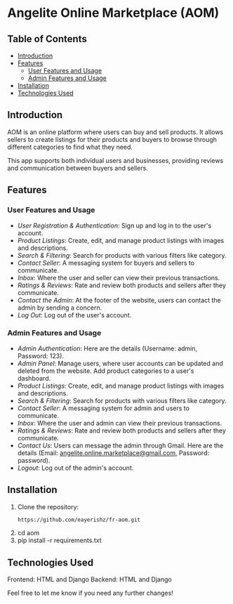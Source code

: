 # Angelite Online Marketplace (AOM)

## Table of Contents
- [Introduction](#introduction)
- [Features](#features)
  - [User Features and Usage](#user-features-and-usage)
  - [Admin Features and Usage](#admin-features-and-usage)
- [Installation](#installation)
- [Technologies Used](#technologies-used)

## Introduction
AOM is an online platform where users can buy and sell products. It allows sellers to create listings for their products and buyers to browse through different categories to find what they need.

This app supports both individual users and businesses, providing reviews and communication between buyers and sellers.

## Features

### User Features and Usage
- *User Registration & Authentication*: Sign up and log in to the user's account.
- *Product Listings*: Create, edit, and manage product listings with images and descriptions.
- *Search & Filtering*: Search for products with various filters like category.
- *Contact Seller*: A messaging system for buyers and sellers to communicate.
- *Inbox*: Where the user and seller can view their previous transactions.
- *Ratings & Reviews*: Rate and review both products and sellers after they communicate.
- *Contact the Admin*: At the footer of the website, users can contact the admin by sending a concern.
- *Log Out*: Log out of the user's account.

### Admin Features and Usage
- *Admin Authentication*: Here are the details (Username: admin, Password: 123).
- *Admin Panel*: Manage users, where user accounts can be updated and deleted from the website. Add product categories to a user's dashboard.
- *Product Listings*: Create, edit, and manage product listings with images and descriptions.
- *Search & Filtering*: Search for products with various filters like category.
- *Contact Seller*: A messaging system for admin and users to communicate.
- *Inbox*: Where the user and admin can view their previous transactions.
- *Ratings & Reviews*: Rate and review both products and sellers after they communicate.
- *Contact Us*: Users can message the admin through Gmail. Here are the details (Email: angelite.online.marketplace@gmail.com, Password: password).
- *Logout*: Log out of the admin's account.

## Installation
1. Clone the repository:
   ```bash
   https://github.com/eayerishz/fr-aom.git 

2. cd aom
3. pip install -r requirements.txt

## Technologies Used
Frontend: HTML and Django
Backend: HTML and Django


Feel free to let me know if you need any further changes!
